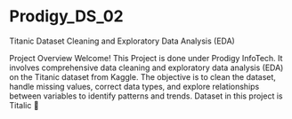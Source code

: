 # Prodigy_DS_02

Titanic Dataset Cleaning and Exploratory Data Analysis (EDA)

Project Overview
Welcome! This Project is done under Prodigy InfoTech. It involves comprehensive data cleaning and exploratory data analysis (EDA) on the Titanic dataset from Kaggle. The objective is to clean the dataset, handle missing values, correct data types, and explore relationships between variables to identify patterns and trends.
Dataset in this project is Titalic 🚢 
